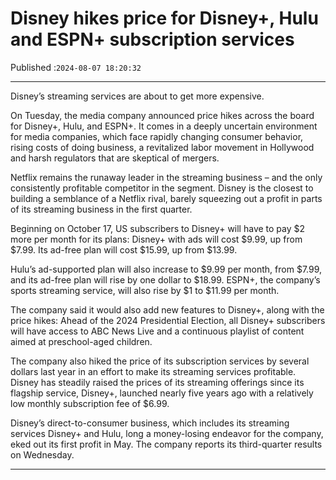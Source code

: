 # Disney hikes price for Disney+, Hulu and ESPN+ subscription services

Published :`2024-08-07 18:20:32`

---

Disney’s streaming services are about to get more expensive.

On Tuesday, the media company announced price hikes across the board for Disney+, Hulu, and ESPN+. It comes in a deeply uncertain environment for media companies, which face rapidly changing consumer behavior, rising costs of doing business, a revitalized labor movement in Hollywood and harsh regulators that are skeptical of mergers.

Netflix remains the runaway leader in the streaming business – and the only consistently profitable competitor in the segment. Disney is the closest to building a semblance of a Netflix rival, barely squeezing out a profit in parts of its streaming business in the first quarter.

Beginning on October 17, US subscribers to Disney+ will have to pay $2 more per month for its plans: Disney+ with ads will cost $9.99, up from $7.99. Its ad-free plan will cost $15.99, up from $13.99.

Hulu’s ad-supported plan will also increase to $9.99 per month, from $7.99, and its ad-free plan will rise by one dollar to $18.99. ESPN+, the company’s sports streaming service, will also rise by $1 to $11.99 per month.

The company said it would also add new features to Disney+, along with the price hikes: Ahead of the 2024 Presidential Election, all Disney+ subscribers will have access to ABC News Live and a continuous playlist of content aimed at preschool-aged children.

The company also hiked the price of its subscription services by several dollars last year in an effort to make its streaming services profitable. Disney has steadily raised the prices of its streaming offerings since its flagship service, Disney+, launched nearly five years ago with a relatively low monthly subscription fee of $6.99.

Disney’s direct-to-consumer business, which includes its streaming services Disney+ and Hulu, long a money-losing endeavor for the company, eked out its first profit in May. The company reports its third-quarter results on Wednesday.

---

